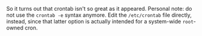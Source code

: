 So it turns out that crontab isn't so great as it appeared.  Personal note: do not use the `crontab -e` syntax anymore. Edit the `/etc/crontab` file directly, instead, since that latter option is actually intended for a system-wide `root`-owned cron.  